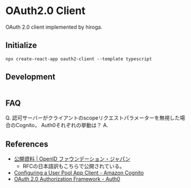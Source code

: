 # OAuth2.0 Client

OAuth 2.0 client implemented by hiroga.

## Initialize

```shell
npx create-react-app oauth2-client --template typescript
```

## Development
```shell

```

## FAQ

Q. 認可サーバーがクライアントのscopeリクエストパラメーターを無視した場合のCognito， Auth0それぞれの挙動は？
A. 

## References

- [公開資料 \| OpenID ファウンデーション・ジャパン](https://www.openid.or.jp/document/)
    - RFCの日本語訳もこちらで公開されている。
- [Configuring a User Pool App Client \- Amazon Cognito](https://docs.aws.amazon.com/cognito/latest/developerguide/cognito-userpools-server-contract-reference.html)
- [OAuth 2\.0 Authorization Framework \- Auth0](https://docs.aws.amazon.com/cognito/latest/developerguide/authorization-endpoint.html)


